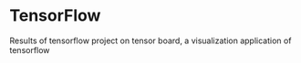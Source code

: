 # TensorFlow
Results of tensorflow project on tensor board, a visualization application of tensorflow
